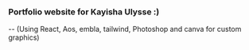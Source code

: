 ### Portfolio website for Kayisha Ulysse :)
--
(Using React, Aos, embla, tailwind, Photoshop and canva for custom graphics)
